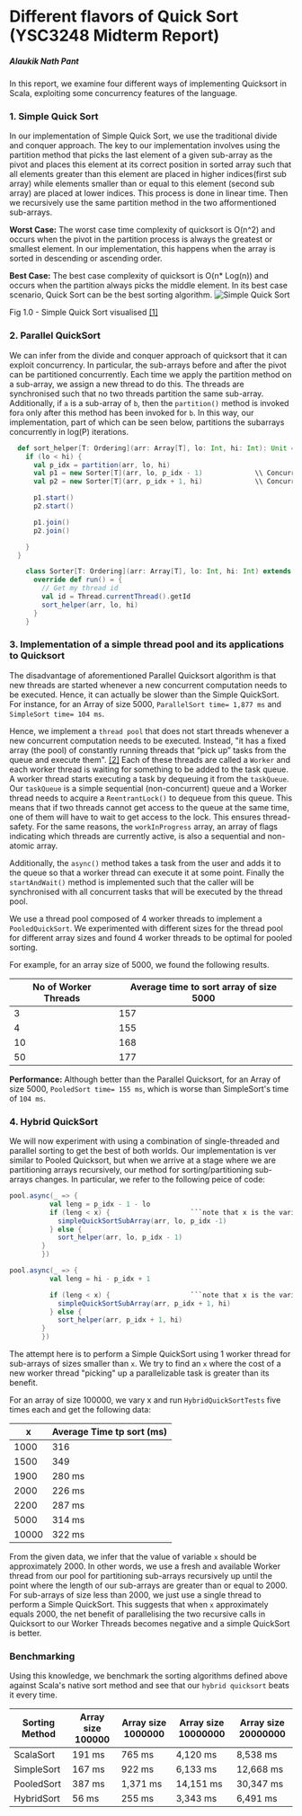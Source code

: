 # Different flavors of Quick Sort (YSC3248 Midterm Report)

##### Alaukik Nath Pant 


In this report, we examine four different ways of implementing Quicksort
in Scala, exploiting some concurrency features of the language.

### 1. Simple Quick Sort

In our implementation of Simple Quick Sort, we use the traditional divide and
conquer approach. The key to our implementation involves using the partition method that
picks the last element of a given sub-array as the pivot and places this element at its correct position in sorted array such that all elements greater than this element are placed 
in higher indices(first sub array) while elements smaller than or equal to this element (second sub array) are placed at lower indices. This process is done in linear time. Then we recursively use the same partition method in the two afformentioned sub-arrays.

**Worst Case:** The worst case time complexity of quicksort is O(n^2) and occurs when the pivot in the partition process is always the greatest or smallest element. In our implementation, this happens when the array is sorted in descending or ascending order.

**Best Case:** The best case complexity of quicksort is O(n* Log(n)) and occurs when the partition always picks the middle element. In its best case scenario, Quick Sort can be the best sorting algorithm.
![Simple Quick Sort](https://www.techiedelight.com/wp-content/uploads/Quicksort.png)

Fig 1.0 - Simple Quick Sort visualised [[1]](https://www.techiedelight.com/quicksort/)

### 2. Parallel QuickSort

We can infer from the divide and conquer approach of quicksort that it can exploit concurrency. In particular, the sub-arrays before and after the pivot can be partitioned concurrently. Each time we apply the partition method on a sub-array, we assign a new thread to do this. The threads are synchronised such that no two threads partition the same sub-array. Additionally, if ```a``` is a sub-array of ```b```, then the ```partition()``` method is invoked for```a``` only after this method has been invoked for ```b```.  In this way, our implementation, part of which can be seen below, partitions the subarrays concurrently in log(P) iterations.


```scala
  def sort_helper[T: Ordering](arr: Array[T], lo: Int, hi: Int): Unit = {
    if (lo < hi) {
      val p_idx = partition(arr, lo, hi)
      val p1 = new Sorter[T](arr, lo, p_idx - 1)             \\ Concurrent operation 1 described above
      val p2 = new Sorter[T](arr, p_idx + 1, hi)             \\ Concurrent operation 2 described above

      p1.start()
      p2.start()

      p1.join()
      p2.join()

    }
  }

    class Sorter[T: Ordering](arr: Array[T], lo: Int, hi: Int) extends Thread {
      override def run() = {
        // Get my thread id
        val id = Thread.currentThread().getId
        sort_helper(arr, lo, hi)
      }
    }
```

### 3. Implementation of a simple thread pool and its applications to Quicksort

The disadvantage of aforementioned Parallel Quicksort algorithm is that new threads are started whenever a new concurrent computation needs to be executed. Hence, it can actually be slower than the Simple QuickSort. For instance, for an Array of size 5000, ```ParallelSort time= 1,877 ms``` and ```SimpleSort time= 104 ms```. 

Hence, we implement a ```thread pool``` that does not start threads whenever a new concurrent computation needs to be executed. Instead, "it has a fixed array (the pool) of constantly running threads that “pick up” tasks from the queue and execute them". [[2]](https://ilyasergey.net/YSC3248/week-07-midterm-project.html) Each of these threads are called a ```Worker``` and each worker thread is waiting for something to be added to the task queue. A worker thread starts executing a task by dequeuing it from the ```taskQueue```.
Our ```taskQueue``` is a simple sequential (non-concurrent) queue and a Worker thread needs to acquire a ```ReentrantLock()``` to dequeue from this queue. This means that if two threads cannot get access to the queue at the same time, one of them will have to wait to get access to the lock. This ensures thread-safety. For the same reasons, the ```workInProgress``` array, an array of flags indicating which threads are currently active, is also a sequential and non-atomic array. 

Additionally, the ```async()``` method takes a task from the user and adds it to the queue so that a worker thread can execute it at some point.
Finally the ```startAndWait()``` method is implemented such that the caller will be synchronised with all concurrent tasks that will be executed by the thread pool. 

We use a thread pool composed of 4 worker threads to implement a ```PooledQuickSort```. We experimented with different sizes for the thread pool for different array sizes and found 4 worker threads to be optimal for pooled sorting.

For example, for an array size of 5000, we found the following results.

| No of Worker Threads | Average time  to sort array of size 5000|
| ------------- | ------------- |
| 3            | 157       |
| 4            | 155       |
| 10           | 168       |
| 50           | 177       |

**Performance:** Although better than the Parallel Quicksort, for an Array of size 5000, ```PooledSort time= 155 ms```, which is worse than SimpleSort's time of ```104 ms```.


### 4. Hybrid QuickSort

We will now experiment with using a combination of single-threaded and parallel sorting to get the best of both worlds. Our implementation is ver similar to Pooled Quicksort, but when we arrive at a stage where we are partitioning arrays recursively, our method for sorting/partitioning sub-arrays changes. In particular, we refer to the following peice of code:

```scala
pool.async(_ => {
          val leng = p_idx - 1 - lo
          if (leng < x) {                    ```note that x is the variable we vary here
            simpleQuickSortSubArray(arr, lo, p_idx -1)
          } else {
            sort_helper(arr, lo, p_idx - 1)
        }
        })

pool.async(_ => {
          val leng = hi - p_idx + 1

          if (leng < x) {                    ```note that x is the variable we vary here
            simpleQuickSortSubArray(arr, p_idx + 1, hi)
          } else {
            sort_helper(arr, p_idx + 1, hi)
        }
        })
```

The attempt here is to perform a Simple QuickSort using 1 worker thread for sub-arrays of sizes smaller than ```x```. We try to find an ```x``` where the cost of a new worker thread "picking" up a parallelizable task is greater than its benefit.


For an array of size 100000, we vary x and run ```HybridQuickSortTests``` five times each and get the following data:

|x|Average Time tp sort (ms)|
| -------------| -------------|
|1000 | 316 |
|1500 | 349 |
|1900 | 280 ms|
|2000 | 226 ms|
|2200 | 287 ms|
|5000 | 314 ms|
|10000 | 322 ms|

From the given data, we infer that the value of variable ```x``` should be approximately 2000. In other words, we use a fresh and available Worker thread from our pool for partitioning sub-arrays recursively up until the point where the length of our sub-arrays are greater than or equal to 2000. For sub-arrays of size less than 2000, we just use a single thread to perform a Simple QuickSort. This suggests that when ```x``` approximately equals 2000, the net benefit of parallelising the two recursive calls in Quicksort to our Worker Threads becomes negative and a simple QuickSort is better.


### Benchmarking

Using this knowledge, we benchmark the sorting algorithms defined above against Scala's native sort method and see that our ```hybrid quicksort``` beats it every time.


|Sorting Method|Array size 100000 |Array size 1000000 |Array size 10000000| Array size 20000000|
| -------------| ------------- | ------------- | ------------- | ------------- |
|ScalaSort | 191 ms| 765 ms | 4,120 ms| 8,538 ms|
|SimpleSort| 167 ms| 922 ms| 6,133 ms| 12,668 ms|
|PooledSort| 387 ms|  1,371 ms|  14,151 ms| 30,347 ms|
|HybridSort| 56 ms| 255 ms|  3,343 ms| 6,491 ms|



